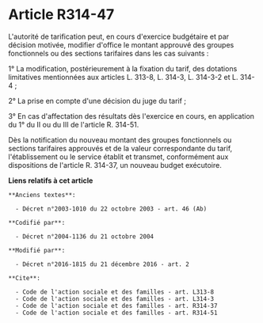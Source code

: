 # Article R314-47

L'autorité de tarification peut, en cours d'exercice budgétaire et par décision motivée, modifier d'office le montant
approuvé des groupes fonctionnels ou des sections tarifaires dans les cas suivants : 

1° La modification, postérieurement à la fixation du tarif, des dotations limitatives mentionnées aux articles L. 313-8, L.
314-3, L. 314-3-2 et L. 314-4 ; 

2° La prise en compte d'une décision du juge du tarif ; 

3° En cas d'affectation des résultats dès l'exercice en cours, en application du 1° du II ou du III de l'article R. 314-51. 

Dès la notification du nouveau montant des groupes fonctionnels ou sections tarifaires approuvés et de la valeur
correspondante du tarif, l'établissement ou le service établit et transmet, conformément aux dispositions de l'article R.
314-37, un nouveau budget exécutoire.

**Liens relatifs à cet article**

	**Anciens textes**:

	  - Décret n°2003-1010 du 22 octobre 2003 - art. 46 (Ab)

	**Codifié par**:

	  - Décret n°2004-1136 du 21 octobre 2004

	**Modifié par**:

	  - Décret n°2016-1815 du 21 décembre 2016 - art. 2

	**Cite**:

	  - Code de l'action sociale et des familles - art. L313-8
	  - Code de l'action sociale et des familles - art. L314-3
	  - Code de l'action sociale et des familles - art. R314-37
	  - Code de l'action sociale et des familles - art. R314-51
